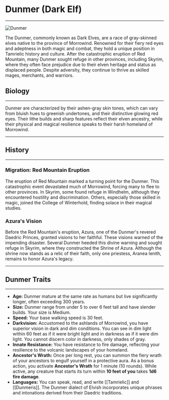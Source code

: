 # Dunmer (Dark Elf)  

---

<img src='https://s-media-cache-ak0.pinimg.com/originals/30/97/5c/30975cd8c542c02972a96576e14441f1.jpg' alt='Dunmer'>  

The Dunmer, commonly known as Dark Elves, are a race of gray-skinned elves native to the province of Morrowind. Renowned for their fiery red eyes and adeptness in both magic and combat, they hold a unique position in Tamrielic history and culture. After the catastrophic eruption of Red Mountain, many Dunmer sought refuge in other provinces, including Skyrim, where they often face prejudice due to their elven heritage and status as displaced people. Despite adversity, they continue to thrive as skilled mages, merchants, and warriors.  

## Biology  

---  

Dunmer are characterized by their ashen-gray skin tones, which can vary from bluish hues to greenish undertones, and their distinctive glowing red eyes. Their lithe builds and sharp features reflect their elven ancestry, while their physical and magical resilience speaks to their harsh homeland of Morrowind.  

---

## History  

---  

### Migration: Red Mountain Eruption  

The eruption of Red Mountain marked a turning point for the Dunmer. This catastrophic event devastated much of Morrowind, forcing many to flee to other provinces. In Skyrim, some found refuge in Windhelm, although they encountered hostility and discrimination. Others, especially those skilled in magic, joined the College of Winterhold, finding solace in their magical studies.  

### Azura's Vision  

Before the Red Mountain's eruption, Azura, one of the Dunmer's revered Daedric Princes, granted visions to her faithful. These visions warned of the impending disaster. Several Dunmer heeded this divine warning and sought refuge in Skyrim, where they constructed the Shrine of Azura. Although the shrine now stands as a relic of their faith, only one priestess, Aranea Ienith, remains to honor Azura's legacy.  

---

## Dunmer Traits  

---  

- **Age:** Dunmer mature at the same rate as humans but live significantly longer, often exceeding 300 years.
- **Size:** Dunmer range from under 5 to over 6 feet tall and have slender builds. Your size is Medium.
- **Speed:** Your base walking speed is 30 feet.
- **Darkvision:** Accustomed to the ashlands of Morrowind, you have superior vision in dark and dim conditions. You can see in dim light within 60 feet as if it were bright light and in darkness as if it were dim light. You cannot discern color in darkness, only shades of gray.
- **Innate Resistance:** You have resistance to fire damage, reflecting your resilience to the volcanic landscapes of your homeland.
- **Ancestor's Wrath:** Once per long rest, you can summon the fiery wrath of your ancestors to engulf yourself in a protective aura. As a bonus action, you activate **Ancestor's Wrath** for 1 minute (10 rounds). While active, any creature that starts its turn within **10 feet of you** takes **1d6 fire damage**.
- **Languages:** You can speak, read, and write [[Tamrielic]] and [[Dunmeris]]. The Dunmer dialect of Elvish incorporates unique phrases and intonations derived from their Daedric traditions.